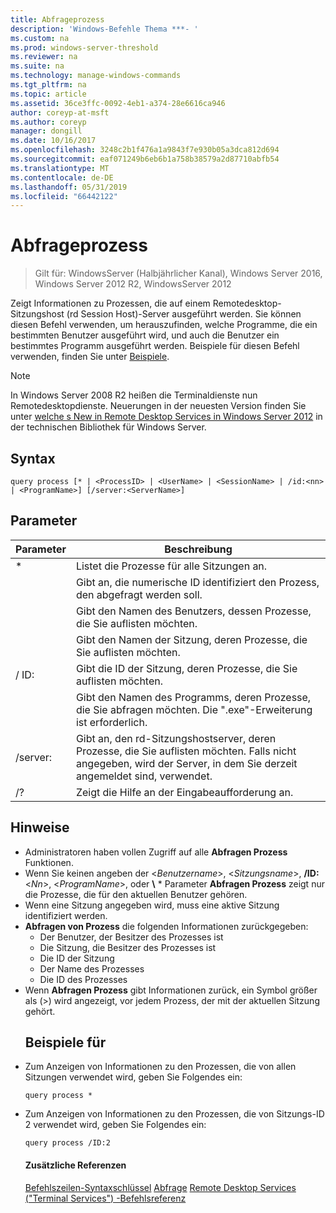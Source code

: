 ```yaml
---
title: Abfrageprozess
description: 'Windows-Befehle Thema ***- '
ms.custom: na
ms.prod: windows-server-threshold
ms.reviewer: na
ms.suite: na
ms.technology: manage-windows-commands
ms.tgt_pltfrm: na
ms.topic: article
ms.assetid: 36ce3ffc-0092-4eb1-a374-28e6616ca946
author: coreyp-at-msft
ms.author: coreyp
manager: dongill
ms.date: 10/16/2017
ms.openlocfilehash: 3248c2b1f476a1a9843f7e930b05a3dca812d694
ms.sourcegitcommit: eaf071249b6eb6b1a758b38579a2d87710abfb54
ms.translationtype: MT
ms.contentlocale: de-DE
ms.lasthandoff: 05/31/2019
ms.locfileid: "66442122"
---
```

# <a name="query-process"></a>Abfrageprozess

>Gilt für: WindowsServer (Halbjährlicher Kanal), Windows Server 2016, Windows Server 2012 R2, WindowsServer 2012

Zeigt Informationen zu Prozessen, die auf einem Remotedesktop-Sitzungshost (rd Session Host)-Server ausgeführt werden.
Sie können diesen Befehl verwenden, um herauszufinden, welche Programme, die ein bestimmten Benutzer ausgeführt wird, und auch die Benutzer ein bestimmtes Programm ausgeführt werden.
Beispiele für diesen Befehl verwenden, finden Sie unter [Beispiele](#BKMK_examples).
> [!NOTE]
> In Windows Server 2008 R2 heißen die Terminaldienste nun Remotedesktopdienste. Neuerungen in der neuesten Version finden Sie unter [welche s New in Remote Desktop Services in Windows Server 2012](https://technet.microsoft.com/library/hh831527) in der technischen Bibliothek für Windows Server.
> ## <a name="syntax"></a>Syntax
> ```
> query process [* | <ProcessID> | <UserName> | <SessionName> | /id:<nn> | <ProgramName>] [/server:<ServerName>]
> ```
> ## <a name="parameters"></a>Parameter
> 
> |      Parameter       |                                                                 Beschreibung                                                                  |
> |----------------------|----------------------------------------------------------------------------------------------------------------------------------------------|
> |          \*          |                                                    Listet die Prozesse für alle Sitzungen an.                                                     |
> |     <ProcessID>      |                                   Gibt an, die numerische ID identifiziert den Prozess, den abgefragt werden soll.                                   |
> |      <UserName>      |                                       Gibt den Namen des Benutzers, dessen Prozesse, die Sie auflisten möchten.                                       |
> |    <SessionName>     |                                     Gibt den Namen der Sitzung, deren Prozesse, die Sie auflisten möchten.                                      |
> |       / ID:<nn>       |                                      Gibt die ID der Sitzung, deren Prozesse, die Sie auflisten möchten.                                       |
> |    <ProgramName>     |                     Gibt den Namen des Programms, deren Prozesse, die Sie abfragen möchten. Die ".exe"-Erweiterung ist erforderlich.                     |
> | /server:<ServerName> | Gibt an, den rd-Sitzungshostserver, deren Prozesse, die Sie auflisten möchten. Falls nicht angegeben, wird der Server, in dem Sie derzeit angemeldet sind, verwendet. |
> |          /?          |                                                     Zeigt die Hilfe an der Eingabeaufforderung an.                                                     |
> 
> ## <a name="remarks"></a>Hinweise
> - Administratoren haben vollen Zugriff auf alle **Abfragen Prozess** Funktionen.
> - Wenn Sie keinen angeben der <*Benutzername*>, <*Sitzungsname*>, **/ID:** <*Nn*>, <*ProgramName*>, oder **\\** * Parameter **Abfragen Prozess** zeigt nur die Prozesse, die für den aktuellen Benutzer gehören.
> - Wenn eine Sitzung angegeben wird, muss eine aktive Sitzung identifiziert werden.
> - **Abfragen von Prozess** die folgenden Informationen zurückgegeben:
>   -   Der Benutzer, der Besitzer des Prozesses ist
>   -   Die Sitzung, die Besitzer des Prozesses ist
>   -   Die ID der Sitzung
>   -   Der Name des Prozesses
>   -   Die ID des Prozesses
> - Wenn **Abfragen Prozess** gibt Informationen zurück, ein Symbol größer als (>) wird angezeigt, vor jedem Prozess, der mit der aktuellen Sitzung gehört.
>   ## <a name="BKMK_examples"></a>Beispiele für
> - Zum Anzeigen von Informationen zu den Prozessen, die von allen Sitzungen verwendet wird, geben Sie Folgendes ein:
>   ```
>   query process *
>   ```
> - Zum Anzeigen von Informationen zu den Prozessen, die von Sitzungs-ID 2 verwendet wird, geben Sie Folgendes ein:
>   ```
>   query process /ID:2
>   ```
>   #### <a name="additional-references"></a>Zusätzliche Referenzen
>   [Befehlszeilen-Syntaxschlüssel](command-line-syntax-key.md)
>   [Abfrage](query.md)
>   [Remote Desktop Services &#40;"Terminal Services"&#41; -Befehlsreferenz](remote-desktop-services-terminal-services-command-reference.md)
